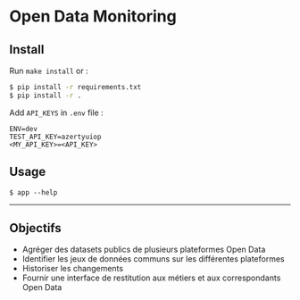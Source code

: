 # Open Data Monitoring

## Install

Run `make install` or : 

```bash
$ pip install -r requirements.txt
$ pip install -r . 
```

Add `API_KEYS` in `.env` file : 

```text
ENV=dev
TEST_API_KEY=azertyuiop
<MY_API_KEY>=<API_KEY>
```

## Usage

```
$ app --help
```

---

## Objectifs

- Agréger des datasets publics de plusieurs plateformes Open Data
- Identifier les jeux de données communs sur les différentes plateformes
- Historiser les changements
- Fournir une interface de restitution aux métiers et aux correspondants Open Data
